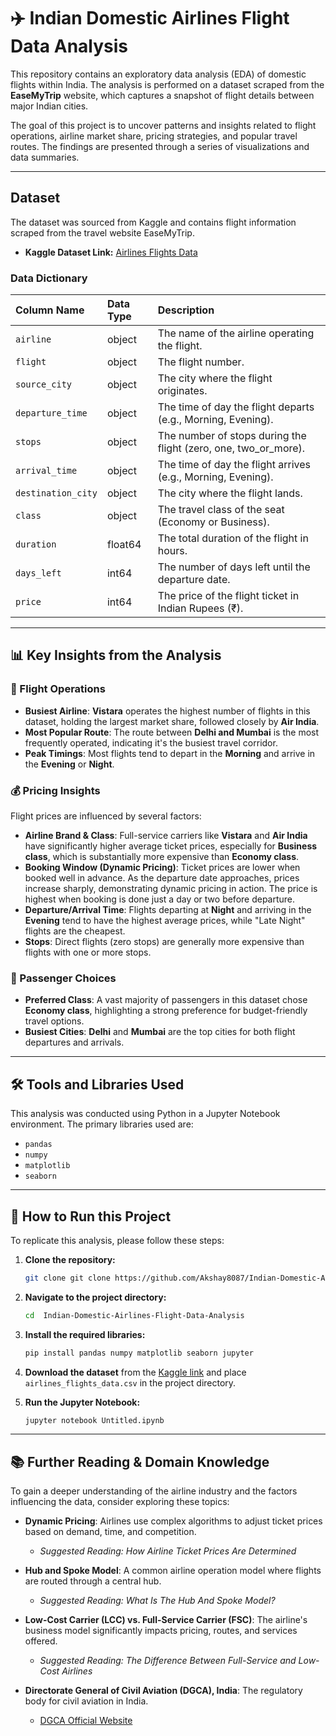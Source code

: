 # ✈️ Indian Domestic Airlines Flight Data Analysis

This repository contains an exploratory data analysis (EDA) of domestic flights within India. The analysis is performed on a dataset scraped from the **EaseMyTrip** website, which captures a snapshot of flight details between major Indian cities.

The goal of this project is to uncover patterns and insights related to flight operations, airline market share, pricing strategies, and popular travel routes. The findings are presented through a series of visualizations and data summaries.

---

## Dataset

The dataset was sourced from Kaggle and contains flight information scraped from the travel website EaseMyTrip.

* **Kaggle Dataset Link:** [Airlines Flights Data](https://www.kaggle.com/datasets/rohitgrewal/airlines-flights-data)

### Data Dictionary

| Column Name | Data Type | Description |
| :--- | :--- | :--- |
| `airline` | object | The name of the airline operating the flight. |
| `flight` | object | The flight number. |
| `source_city` | object | The city where the flight originates. |
| `departure_time` | object | The time of day the flight departs (e.g., Morning, Evening). |
| `stops` | object | The number of stops during the flight (zero, one, two_or_more). |
| `arrival_time` | object | The time of day the flight arrives (e.g., Morning, Evening). |
| `destination_city`| object | The city where the flight lands. |
| `class` | object | The travel class of the seat (Economy or Business). |
| `duration` | float64 | The total duration of the flight in hours. |
| `days_left` | int64 | The number of days left until the departure date. |
| `price` | int64 | The price of the flight ticket in Indian Rupees (₹). |

---

## 📊 Key Insights from the Analysis

### 🛫 Flight Operations
* **Busiest Airline**: **Vistara** operates the highest number of flights in this dataset, holding the largest market share, followed closely by **Air India**.
* **Most Popular Route**: The route between **Delhi and Mumbai** is the most frequently operated, indicating it's the busiest travel corridor.
* **Peak Timings**: Most flights tend to depart in the **Morning** and arrive in the **Evening** or **Night**.

### 💰 Pricing Insights
Flight prices are influenced by several factors:
* **Airline Brand & Class**: Full-service carriers like **Vistara** and **Air India** have significantly higher average ticket prices, especially for **Business class**, which is substantially more expensive than **Economy class**.
* **Booking Window (Dynamic Pricing)**: Ticket prices are lower when booked well in advance. As the departure date approaches, prices increase sharply, demonstrating dynamic pricing in action. The price is highest when booking is done just a day or two before departure.
* **Departure/Arrival Time**: Flights departing at **Night** and arriving in the **Evening** tend to have the highest average prices, while "Late Night" flights are the cheapest.
* **Stops**: Direct flights (zero stops) are generally more expensive than flights with one or more stops.

### 👥 Passenger Choices
* **Preferred Class**: A vast majority of passengers in this dataset chose **Economy class**, highlighting a strong preference for budget-friendly travel options.
* **Busiest Cities**: **Delhi** and **Mumbai** are the top cities for both flight departures and arrivals.

---

## 🛠️ Tools and Libraries Used

This analysis was conducted using Python in a Jupyter Notebook environment. The primary libraries used are:
* `pandas`
* `numpy`
* `matplotlib`
* `seaborn`

---

## 🚀 How to Run this Project

To replicate this analysis, please follow these steps:

1.  **Clone the repository:**
    ```bash
    git clone git clone https://github.com/Akshay8087/Indian-Domestic-Airlines-Flight-Data-Analysis.git

    ```
2.  **Navigate to the project directory:**
    ```bash
    cd  Indian-Domestic-Airlines-Flight-Data-Analysis

    ```
3.  **Install the required libraries:**
    ```bash
    pip install pandas numpy matplotlib seaborn jupyter
    ```
4.  **Download the dataset** from the [Kaggle link](https://www.kaggle.com/datasets/rohitgrewal/airlines-flights-data) and place `airlines_flights_data.csv` in the project directory.

5.  **Run the Jupyter Notebook:**
    ```bash
    jupyter notebook Untitled.ipynb
    ```

---

## 📚 Further Reading & Domain Knowledge

To gain a deeper understanding of the airline industry and the factors influencing the data, consider exploring these topics:

* **Dynamic Pricing**: Airlines use complex algorithms to adjust ticket prices based on demand, time, and competition.
    * *Suggested Reading: How Airline Ticket Prices Are Determined*
* **Hub and Spoke Model**: A common airline operation model where flights are routed through a central hub.
    * *Suggested Reading: What Is The Hub And Spoke Model?*
* **Low-Cost Carrier (LCC) vs. Full-Service Carrier (FSC)**: The airline's business model significantly impacts pricing, routes, and services offered.
    * *Suggested Reading: The Difference Between Full-Service and Low-Cost Airlines*
* **Directorate General of Civil Aviation (DGCA), India**: The regulatory body for civil aviation in India.

    * [DGCA Official Website](https://dgca.gov.in)
